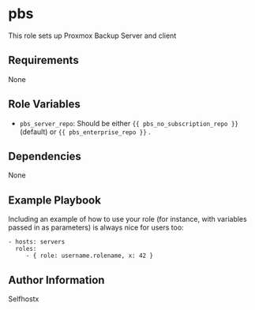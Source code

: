 pbs
===

This role sets up Proxmox Backup Server and client

Requirements
------------

None

Role Variables
--------------

* `pbs_server_repo`: Should be either `{{ pbs_no_subscription_repo }}` (default) or `{{ pbs_enterprise_repo }}` .

Dependencies
------------

None

Example Playbook
----------------

Including an example of how to use your role (for instance, with variables passed in as parameters) is always nice for users too:

    - hosts: servers
      roles:
         - { role: username.rolename, x: 42 }

Author Information
------------------

Selfhostx
